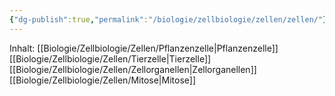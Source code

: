 ```yaml
---
{"dg-publish":true,"permalink":"/biologie/zellbiologie/zellen/zellen/"}
---
```



Inhalt: 
[[Biologie/Zellbiologie/Zellen/Pflanzenzelle\|Pflanzenzelle]]
[[Biologie/Zellbiologie/Zellen/Tierzelle\|Tierzelle]]
[[Biologie/Zellbiologie/Zellen/Zellorganellen\|Zellorganellen]]
[[Biologie/Zellbiologie/Zellen/Mitose\|Mitose]]
